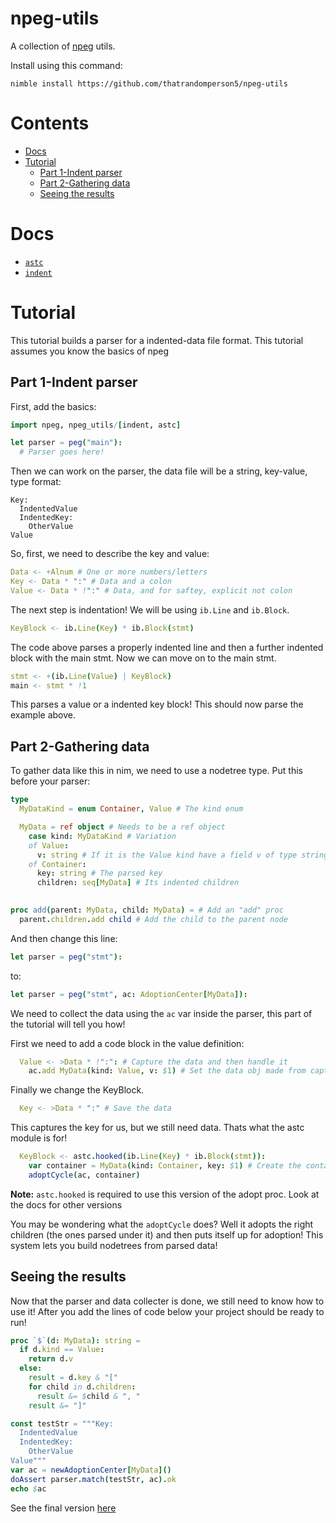 # npeg-utils
A collection of [npeg](https://github.com/zevv/npeg) utils.

Install using this command:
```
nimble install https://github.com/thatrandomperson5/npeg-utils
```
# Contents

<!-- AutoContentStart -->
- [Docs](#docs)
- [Tutorial](#tutorial)
    * [Part 1-Indent parser](#part-1-indent-parser)
    * [Part 2-Gathering data](#part-2-gathering-data)
    * [Seeing the results](#seeing-the-results)

<!-- AutoContentEnd -->

# Docs
* [`astc`](https://thatrandomperson5.github.io/npeg-utils/astc)
* [`indent`](https://thatrandomperson5.github.io/npeg-utils/indent)
# Tutorial
This tutorial builds a parser for a indented-data file format. This tutorial assumes you know the basics of npeg
## Part 1-Indent parser
First, add the basics:
```nim
import npeg, npeg_utils/[indent, astc]

let parser = peg("main"):
  # Parser goes here!
```
Then we can work on the parser, the data file will be a string, key-value, type format:
```
Key:
  IndentedValue
  IndentedKey:
    OtherValue
Value
```
So, first, we need to describe the key and value:
```nim
Data <- +Alnum # One or more numbers/letters
Key <- Data * ":" # Data and a colon
Value <- Data * !":" # Data, and for saftey, explicit not colon
```
The next step is indentation! We will be using `ib.Line` and `ib.Block`.
```nim
KeyBlock <- ib.Line(Key) * ib.Block(stmt)
```
The code above parses a properly indented line and then a further indented block with the main stmt.
Now we can move on to the main stmt.
```nim
stmt <- +(ib.Line(Value) | KeyBlock)
main <- stmt * !1
```
This parses a value or a indented key block! This should now parse the example above.

## Part 2-Gathering data
To gather data like this in nim, we need to use a nodetree type. Put this before your parser:
```nim
type 
  MyDataKind = enum Container, Value # The kind enum

  MyData = ref object # Needs to be a ref object
    case kind: MyDataKind # Variation
    of Value:
      v: string # If it is the Value kind have a field v of type string
    of Container:
      key: string # The parsed key
      children: seq[MyData] # Its indented children

      
proc add(parent: MyData, child: MyData) = # Add an "add" proc
  parent.children.add child # Add the child to the parent node

```
And then change this line:
```nim
let parser = peg("stmt"):
```
to:
```nim
let parser = peg("stmt", ac: AdoptionCenter[MyData]):
```
We need to collect the data using the `ac` var inside the parser, 
this part of the tutorial will tell you how!

First we need to add a code block in the value definition:
```nim
  Value <- >Data * !":": # Capture the data and then handle it
    ac.add MyData(kind: Value, v: $1) # Set the data obj made from capture up for adoption
``` 
Finally we change the KeyBlock.
```nim
  Key <- >Data * ":" # Save the data
```
This captures the key for us, but we still need data. Thats what the astc module is for!
```nim
  KeyBlock <- astc.hooked(ib.Line(Key) * ib.Block(stmt)): 
    var container = MyData(kind: Container, key: $1) # Create the container and add the key
    adoptCycle(ac, container)
```
**Note:** `astc.hooked` is required to use this version of the adopt proc. Look at the docs for other versions

You may be wondering what the `adoptCycle` does? 
Well it adopts the right children (the ones parsed under it) and then puts itself up for adoption!
This system lets you build nodetrees from parsed data!

## Seeing the results
Now that the parser and data collecter is done, we still need to know how to use it!
After you add the lines of code below your project should be ready to run!
```nim
proc `$`(d: MyData): string =
  if d.kind == Value:
    return d.v
  else:
    result = d.key & "["
    for child in d.children:
      result &= $child & ", "
    result &= "]"

const testStr = """Key:
  IndentedValue
  IndentedKey:
    OtherValue
Value"""
var ac = newAdoptionCenter[MyData]()
doAssert parser.match(testStr, ac).ok
echo $ac
```
See the final version [here](https://github.com/thatrandomperson5/npeg-utils/tree/main/tests/tut2.nim)
